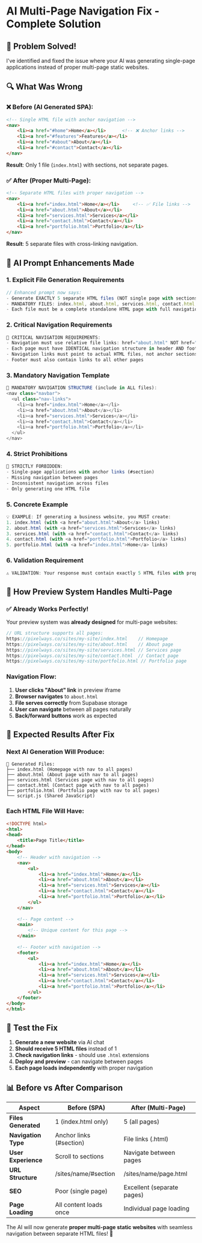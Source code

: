 # AI Multi-Page Navigation Fix - Complete Solution

## 🚨 Problem Solved!

I've identified and fixed the issue where your AI was generating single-page applications instead of proper multi-page static websites.

## 🔍 What Was Wrong

### ❌ Before (AI Generated SPA):
```html
<!-- Single HTML file with anchor navigation -->
<nav>
    <li><a href="#home">Home</a></li>      <!-- ❌ Anchor links -->
    <li><a href="#features">Features</a></li>
    <li><a href="#about">About</a></li>
    <li><a href="#contact">Contact</a></li>
</nav>
```

**Result**: Only 1 file (`index.html`) with sections, not separate pages.

### ✅ After (Proper Multi-Page):
```html
<!-- Separate HTML files with proper navigation -->
<nav>
    <li><a href="index.html">Home</a></li>     <!-- ✅ File links -->
    <li><a href="about.html">About</a></li>
    <li><a href="services.html">Services</a></li>
    <li><a href="contact.html">Contact</a></li>
    <li><a href="portfolio.html">Portfolio</a></li>
</nav>
```

**Result**: 5 separate files with cross-linking navigation.

## 🔧 AI Prompt Enhancements Made

### 1. **Explicit File Generation Requirements**
```javascript
// Enhanced prompt now says:
- Generate EXACTLY 5 separate HTML files (NOT single page with sections)
- MANDATORY FILES: index.html, about.html, services.html, contact.html, portfolio.html
- Each file must be a complete standalone HTML page with full navigation
```

### 2. **Critical Navigation Requirements**
```javascript
🔗 CRITICAL NAVIGATION REQUIREMENTS:
- Navigation must use relative file links: href="about.html" NOT href="#about"
- Each page must have IDENTICAL navigation structure in header AND footer
- Navigation links must point to actual HTML files, not anchor sections
- Footer must also contain links to all other pages
```

### 3. **Mandatory Navigation Template**
```javascript
📝 MANDATORY NAVIGATION STRUCTURE (include in ALL files):
<nav class="navbar">
  <ul class="nav-links">
    <li><a href="index.html">Home</a></li>
    <li><a href="about.html">About</a></li>
    <li><a href="services.html">Services</a></li>
    <li><a href="contact.html">Contact</a></li>
    <li><a href="portfolio.html">Portfolio</a></li>
  </ul>
</nav>
```

### 4. **Strict Prohibitions**
```javascript
🚫 STRICTLY FORBIDDEN:
- Single-page applications with anchor links (#section)
- Missing navigation between pages
- Inconsistent navigation across files
- Only generating one HTML file
```

### 5. **Concrete Example**
```javascript
💡 EXAMPLE: If generating a business website, you MUST create:
1. index.html (with <a href="about.html">About</a> links)
2. about.html (with <a href="services.html">Services</a> links)  
3. services.html (with <a href="contact.html">Contact</a> links)
4. contact.html (with <a href="portfolio.html">Portfolio</a> links)
5. portfolio.html (with <a href="index.html">Home</a> links)
```

### 6. **Validation Requirement**
```javascript
⚠️ VALIDATION: Your response must contain exactly 5 HTML files with proper cross-linking navigation
```

## 🎯 How Preview System Handles Multi-Page

### ✅ Already Works Perfectly!
Your preview system was **already designed** for multi-page websites:

```javascript
// URL structure supports all pages:
https://pixelways.co/sites/my-site/index.html    // Homepage
https://pixelways.co/sites/my-site/about.html    // About page
https://pixelways.co/sites/my-site/services.html // Services page
https://pixelways.co/sites/my-site/contact.html  // Contact page
https://pixelways.co/sites/my-site/portfolio.html // Portfolio page
```

### Navigation Flow:
1. **User clicks "About" link** in preview iframe
2. **Browser navigates** to `about.html`
3. **File serves correctly** from Supabase storage
4. **User can navigate** between all pages naturally
5. **Back/forward buttons** work as expected

## 🚀 Expected Results After Fix

### Next AI Generation Will Produce:
```
📁 Generated Files:
├── index.html (Homepage with nav to all pages)
├── about.html (About page with nav to all pages)
├── services.html (Services page with nav to all pages)
├── contact.html (Contact page with nav to all pages)
├── portfolio.html (Portfolio page with nav to all pages)
└── script.js (Shared JavaScript)
```

### Each HTML File Will Have:
```html
<!DOCTYPE html>
<html>
<head>
    <title>Page Title</title>
</head>
<body>
    <!-- Header with navigation -->
    <nav>
        <ul>
            <li><a href="index.html">Home</a></li>
            <li><a href="about.html">About</a></li>
            <li><a href="services.html">Services</a></li>
            <li><a href="contact.html">Contact</a></li>
            <li><a href="portfolio.html">Portfolio</a></li>
        </ul>
    </nav>
    
    <!-- Page content -->
    <main>
        <!-- Unique content for this page -->
    </main>
    
    <!-- Footer with navigation -->
    <footer>
        <ul>
            <li><a href="index.html">Home</a></li>
            <li><a href="about.html">About</a></li>
            <li><a href="services.html">Services</a></li>
            <li><a href="contact.html">Contact</a></li>
            <li><a href="portfolio.html">Portfolio</a></li>
        </ul>
    </footer>
</body>
</html>
```

## 🎉 Test the Fix

1. **Generate a new website** via AI chat
2. **Should receive 5 HTML files** instead of 1
3. **Check navigation links** - should use `.html` extensions
4. **Deploy and preview** - can navigate between pages
5. **Each page loads independently** with proper navigation

## 📊 Before vs After Comparison

| Aspect | Before (SPA) | After (Multi-Page) |
|--------|-------------|-------------------|
| **Files Generated** | 1 (index.html only) | 5 (all pages) |
| **Navigation Type** | Anchor links (#section) | File links (.html) |
| **User Experience** | Scroll to sections | Navigate between pages |
| **URL Structure** | /sites/name/#section | /sites/name/page.html |
| **SEO** | Poor (single page) | Excellent (separate pages) |
| **Page Loading** | All content loads once | Individual page loading |

The AI will now generate **proper multi-page static websites** with seamless navigation between separate HTML files! 🚀
